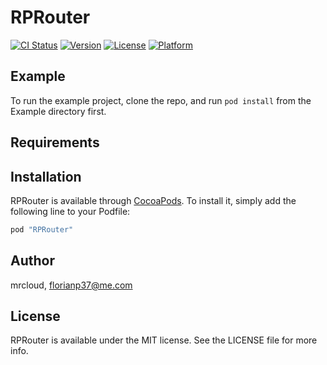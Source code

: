 # RPRouter

[![CI Status](http://img.shields.io/travis/mrcloud/RPRouter.svg?style=flat)](https://travis-ci.org/mrcloud/RPRouter)
[![Version](https://img.shields.io/cocoapods/v/RPRouter.svg?style=flat)](http://cocoapods.org/pods/RPRouter)
[![License](https://img.shields.io/cocoapods/l/RPRouter.svg?style=flat)](http://cocoapods.org/pods/RPRouter)
[![Platform](https://img.shields.io/cocoapods/p/RPRouter.svg?style=flat)](http://cocoapods.org/pods/RPRouter)

## Example

To run the example project, clone the repo, and run `pod install` from the Example directory first.

## Requirements

## Installation

RPRouter is available through [CocoaPods](http://cocoapods.org). To install
it, simply add the following line to your Podfile:

```ruby
pod "RPRouter"
```

## Author

mrcloud, florianp37@me.com

## License

RPRouter is available under the MIT license. See the LICENSE file for more info.
